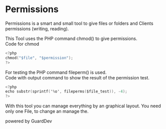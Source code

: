 Permissions
===========

Permissions is a smart and small tool to give files or folders and Clients permissions (writing, reading).

This Tool uses the PHP command chmod() to give permissions. <br>
Code for chmod
``` objective-c
<?php 
chmod("$file", "$permission"); 
?>
```
For testing the PHP command fileperm() is used.<br>
Code with output command to show the result of the permission test.
``` objective-c
<?php
echo substr(sprintf('%o', fileperms($file_test)), -4);
?>
```

With this tool you can manage everything by an graphical layout.
You need only one File, to change an manage the.


powered by GuardDev
